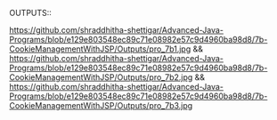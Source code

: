 OUTPUTS::

https://github.com/shraddhitha-shettigar/Advanced-Java-Programs/blob/e129e803548ec89c71e08982e57c9d4960ba98d8/7b-CookieManagementWithJSP/Outputs/pro_7b1.jpg && https://github.com/shraddhitha-shettigar/Advanced-Java-Programs/blob/e129e803548ec89c71e08982e57c9d4960ba98d8/7b-CookieManagementWithJSP/Outputs/pro_7b2.jpg && https://github.com/shraddhitha-shettigar/Advanced-Java-Programs/blob/e129e803548ec89c71e08982e57c9d4960ba98d8/7b-CookieManagementWithJSP/Outputs/pro_7b3.jpg